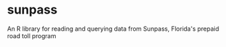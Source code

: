 # sunpass
An R library for reading and querying data from Sunpass, Florida's prepaid road toll program
